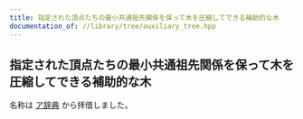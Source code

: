 ```yaml
---
title: 指定された頂点たちの最小共通祖先関係を保って木を圧縮してできる補助的な木
documentation_of: //library/tree/auxiliary_tree.hpp
---
```

## 指定された頂点たちの最小共通祖先関係を保って木を圧縮してできる補助的な木

名称は [ア辞典](https://dic.kimiyuki.net/auxiliary-tree) から拝借しました。
